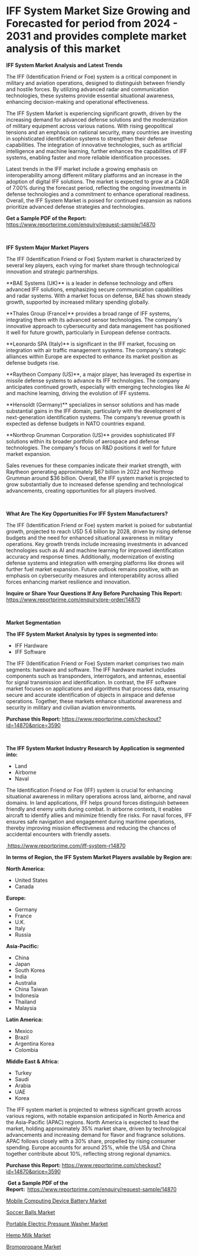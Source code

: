 <p><h1>IFF System Market Size Growing and Forecasted for period from 2024 - 2031 and provides complete market analysis of this market</h1></p><p><strong>IFF System Market Analysis and Latest Trends</strong></p>
<p><p>The IFF (Identification Friend or Foe) system is a critical component in military and aviation operations, designed to distinguish between friendly and hostile forces. By utilizing advanced radar and communication technologies, these systems provide essential situational awareness, enhancing decision-making and operational effectiveness. </p><p>The IFF System Market is experiencing significant growth, driven by the increasing demand for advanced defense solutions and the modernization of military equipment across various nations. With rising geopolitical tensions and an emphasis on national security, many countries are investing in sophisticated identification systems to strengthen their defense capabilities. The integration of innovative technologies, such as artificial intelligence and machine learning, further enhances the capabilities of IFF systems, enabling faster and more reliable identification processes.</p><p>Latest trends in the IFF market include a growing emphasis on interoperability among different military platforms and an increase in the adoption of digital IFF solutions. The market is expected to grow at a CAGR of 7.00% during the forecast period, reflecting the ongoing investments in defense technologies and a commitment to enhance operational readiness. Overall, the IFF System Market is poised for continued expansion as nations prioritize advanced defense strategies and technologies.</p></p>
<p><strong>Get a Sample PDF of the Report:&nbsp;</strong> <a href="https://www.reportprime.com/enquiry/request-sample/14870?utm_campaign=1420&utm_medium=2&utm_source=Github&utm_content=ia&utm_term=29112024&utm_id=iff-system">https://www.reportprime.com/enquiry/request-sample/14870</a></p>
<p>&nbsp;</p>
<p><strong>IFF System Major Market Players</strong></p>
<p><p>The IFF (Identification Friend or Foe) System market is characterized by several key players, each vying for market share through technological innovation and strategic partnerships. </p><p>**BAE Systems (UK)** is a leader in defense technology and offers advanced IFF solutions, emphasizing secure communication capabilities and radar systems. With a market focus on defense, BAE has shown steady growth, supported by increased military spending globally.</p><p>**Thales Group (France)** provides a broad range of IFF systems, integrating them with its advanced sensor technologies. The company's innovative approach to cybersecurity and data management has positioned it well for future growth, particularly in European defense contracts. </p><p>**Leonardo SPA (Italy)** is significant in the IFF market, focusing on integration with air traffic management systems. The company's strategic alliances within Europe are expected to enhance its market position as defense budgets rise.</p><p>**Raytheon Company (US)**, a major player, has leveraged its expertise in missile defense systems to advance its IFF technologies. The company anticipates continued growth, especially with emerging technologies like AI and machine learning, driving the evolution of IFF systems.</p><p>**Hensoldt (Germany)** specializes in sensor solutions and has made substantial gains in the IFF domain, particularly with the development of next-generation identification systems. The company’s revenue growth is expected as defense budgets in NATO countries expand.</p><p>**Northrop Grumman Corporation (US)** provides sophisticated IFF solutions within its broader portfolio of aerospace and defense technologies. The company's focus on R&D positions it well for future market expansion.</p><p>Sales revenues for these companies indicate their market strength, with Raytheon generating approximately $67 billion in 2022 and Northrop Grumman around $36 billion. Overall, the IFF system market is projected to grow substantially due to increased defense spending and technological advancements, creating opportunities for all players involved.</p></p>
<p>&nbsp;</p>
<p><strong>What Are The Key Opportunities For IFF System Manufacturers?</strong></p>
<p><p>The IFF (Identification Friend or Foe) system market is poised for substantial growth, projected to reach USD 5.6 billion by 2028, driven by rising defense budgets and the need for enhanced situational awareness in military operations. Key growth trends include increasing investments in advanced technologies such as AI and machine learning for improved identification accuracy and response times. Additionally, modernization of existing defense systems and integration with emerging platforms like drones will further fuel market expansion. Future outlook remains positive, with an emphasis on cybersecurity measures and interoperability across allied forces enhancing market resilience and innovation.</p></p>
<p><strong>Inquire or Share Your Questions If Any Before Purchasing This Report:</strong> <a href="https://www.reportprime.com/enquiry/pre-order/14870?utm_campaign=1420&utm_medium=2&utm_source=Github&utm_content=ia&utm_term=29112024&utm_id=iff-system">https://www.reportprime.com/enquiry/pre-order/14870</a></p>
<p>&nbsp;</p>
<p><strong>Market Segmentation</strong></p>
<p><strong>The IFF System Market Analysis by types is segmented into:</strong></p>
<p><ul><li>IFF Hardware</li><li>IFF Software</li></ul></p>
<p><p>The IFF (Identification Friend or Foe) System market comprises two main segments: hardware and software. The IFF hardware market includes components such as transponders, interrogators, and antennas, essential for signal transmission and identification. In contrast, the IFF software market focuses on applications and algorithms that process data, ensuring secure and accurate identification of objects in airspace and defense operations. Together, these markets enhance situational awareness and security in military and civilian aviation environments.</p></p>
<p><strong>Purchase this Report:&nbsp;</strong><a href="https://www.reportprime.com/checkout?id=14870&price=3590&utm_campaign=1420&utm_medium=2&utm_source=Github&utm_content=ia&utm_term=29112024&utm_id=iff-system">https://www.reportprime.com/checkout?id=14870&price=3590</a></p>
<p>&nbsp;</p>
<p><strong>The IFF System Market Industry Research by Application is segmented into:</strong></p>
<p><ul><li>Land</li><li>Airborne</li><li>Naval</li></ul></p>
<p><p>The Identification Friend or Foe (IFF) system is crucial for enhancing situational awareness in military operations across land, airborne, and naval domains. In land applications, IFF helps ground forces distinguish between friendly and enemy units during combat. In airborne contexts, it enables aircraft to identify allies and minimize friendly fire risks. For naval forces, IFF ensures safe navigation and engagement during maritime operations, thereby improving mission effectiveness and reducing the chances of accidental encounters with friendly assets.</p></p>
<p><a href="https://www.reportprime.com/iff-system-r14870?utm_campaign=1420&utm_medium=2&utm_source=Github&utm_content=ia&utm_term=29112024&utm_id=iff-system">&nbsp;https://www.reportprime.com/iff-system-r14870</a></p>
<p><strong>In terms of Region, the IFF System Market Players available by Region are:</strong></p>
<p>
    <p> <strong> North America: </strong>
        <ul>
            <li>United States</li>
            <li>Canada</li>
        </ul>
        </p> 
    <p> <strong> Europe: </strong>
        <ul>
            <li>Germany</li>
            <li>France</li>
            <li>U.K.</li>
            <li>Italy</li>
            <li>Russia</li>
        </ul>
        </p> 
    <p> <strong> Asia-Pacific: </strong>
        <ul>
            <li>China</li>
            <li>Japan</li>
            <li>South Korea</li>
            <li>India</li>
            <li>Australia</li>
            <li>China Taiwan</li>
            <li>Indonesia</li>
            <li>Thailand</li>
            <li>Malaysia</li>
        </ul>
        </p> 
    <p> <strong> Latin America: </strong>
        <ul>
            <li>Mexico</li>
            <li>Brazil</li>
            <li>Argentina Korea</li>
            <li>Colombia</li>
        </ul>
        </p> 
    <p> <strong> Middle East & Africa: </strong>
        <ul>
            <li>Turkey</li>
            <li>Saudi</li>
            <li>Arabia</li>
            <li>UAE</li>
            <li>Korea</li>
        </ul>
    </p>
    </p>
<p><p>The IFF system market is projected to witness significant growth across various regions, with notable expansion anticipated in North America and the Asia-Pacific (APAC) regions. North America is expected to lead the market, holding approximately 35% market share, driven by technological advancements and increasing demand for flavor and fragrance solutions. APAC follows closely with a 30% share, propelled by rising consumer spending. Europe accounts for around 25%, while the USA and China together contribute about 10%, reflecting strong regional dynamics.</p></p>
<p><strong>Purchase this Report: </strong><a href="https://www.reportprime.com/checkout?id=14870&price=3590&utm_campaign=1420&utm_medium=2&utm_source=Github&utm_content=ia&utm_term=29112024&utm_id=iff-system">https://www.reportprime.com/checkout?id=14870&price=3590</a></p>
<p>&nbsp;<strong>Get a Sample PDF of the Report:&nbsp;&nbsp;</strong><a href="https://www.reportprime.com/enquiry/request-sample/14870?utm_campaign=1420&utm_medium=2&utm_source=Github&utm_content=ia&utm_term=29112024&utm_id=iff-system">https://www.reportprime.com/enquiry/request-sample/14870</a></p>
<p><strong></strong></p>
<p><p><a href="https://issuu.com/reportprime-2/docs/mobile-computing-device-battery-market-size-2030.p?utm_campaign=1420&utm_medium=2&utm_source=Github&utm_content=ia&utm_term=29112024&utm_id=iff-system">Mobile Computing Device Battery Market</a></p><p><a href="https://www.linkedin.com/pulse/soccer-balls-market-trends-focusing-insight-forecast-analysis-o3mue?utm_campaign=1420&utm_medium=2&utm_source=Github&utm_content=ia&utm_term=29112024&utm_id=iff-system">Soccer Balls Market</a></p><p><a href="https://issuu.com/reportprime-2/docs/portable-electric-pressure-washer-market-size-2030?utm_campaign=1420&utm_medium=2&utm_source=Github&utm_content=ia&utm_term=29112024&utm_id=iff-system">Portable Electric Pressure Washer Market</a></p><p><a href="https://www.linkedin.com/pulse/whats-driving-hemp-milk-market-boom-key-growth-drivers-43-cagr-bldic?utm_campaign=1420&utm_medium=2&utm_source=Github&utm_content=ia&utm_term=29112024&utm_id=iff-system">Hemp Milk Market</a></p><p><a href="https://www.linkedin.com/pulse/mapping-bromopropane-market-trends-challenges-breakthroughs-qsrxe?utm_campaign=1420&utm_medium=2&utm_source=Github&utm_content=ia&utm_term=29112024&utm_id=iff-system">Bromopropane Market</a></p></p>